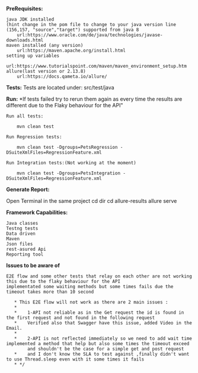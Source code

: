 **PreRequisites:**

	java JDK installed
	(hint change in the pom file to change to your java version line (156,157, "source","target") supported from java 8 
	    url:https://www.oracle.com/de/java/technologies/javase-downloads.html
	maven installed (any version)
	    url:https://maven.apache.org/install.html
	setting up variables
	    url:https://www.tutorialspoint.com/maven/maven_environment_setup.htm
	allure(last version or 2.13.8)
	    url:https://docs.qameta.io/allure/ 

**Tests:**
    Tests are located under: src/test/java 
    
**Run:**
    *If tests failed try to rerun them again as every time the results are different due to the Flaky behaviour for the API"
    
    Run all tests:
    
        mvn clean test
    
    Run Regression tests:
        
        mvn clean test -Dgroups=PetsRegression -DSuiteXmlFiles=RegressionFeature.xml
    
    Run Integration tests:(Not working at the moment)
    
        mvn clean test -Dgroups=PetsIntegration -DSuiteXmlFiles=RegressionFeature.xml

**Generate Report:**

 Open Terminal in the same project
    cd dir
    cd allure-results
    allure serve
    
    
**Framework Capabilities:**

	Java classes
	Testng tests
	Data driven
	Maven
	Json files
	rest-asured Api
	Reporting tool
	
	
**Issues to be aware of**

    E2E flow and some other tests that relay on each other are not working this due to the flaky behaviour for the API 
    implementated some waiting methods but some times fails due the timeout takes more than 10 second 
   
       * This E2E flow will not work as there are 2 main issues :
       *
       *    1-API not reliable as in the Get request the id is found in the first request and not found in the following request
       *    Verified also that Swagger have this issue, added Video in the Email.
       *
       *    2-API is not reflected immediately so we need to add wait time implemented a method that help but also some times the timeout exceed
            and shouldn't be the case for a simple get and post request
       *    and I don't know the SLA to test against ,finally didn't want to use Thread.sleep even with it some times it fails 
       * */
